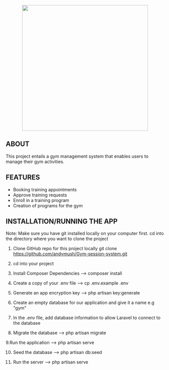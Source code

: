 <p align="center">
    <img src="https://github.com/andymush/Gym-session-system/blob/main/public/assets/images/top.png" width="400">
    </a>
</p>

## ABOUT 
This project entails a gym management system that enables users to manage their gym activities.



## FEATURES

* Booking training appointments
* Approve training requests
* Enroll in a training program
* Creation of programs for the gym



## INSTALLATION/RUNNING THE APP
Note: Make sure you have git installed locally on your computer first.
cd into the directory where you want to clone the project

1. Clone GitHub repo for this project locally
   git clone https://github.com/andymush/Gym-session-system.git
   
   
2. cd into your project


3. Install Composer Dependencies -->
   composer install
   

4. Create a copy of your .env file -->
  cp .env.example .env


5. Generate an app encryption key -->
    php artisan key:generate


6. Create an empty database for our application and give it a name e.g "gym"


7. In the .env file, add database information to allow Laravel to connect to the database


8. Migrate the database -->
    php artisan migrate

9.Run the application  -->
    php artisan serve

10. Seed the database -->
    php artisan db:seed

11. Run the server -->
    php artisan serve

